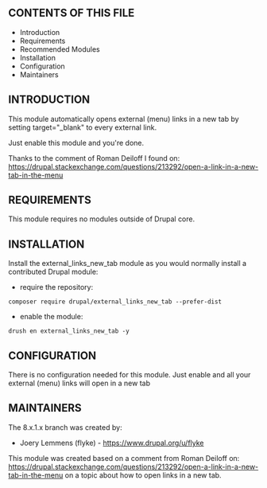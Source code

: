 CONTENTS OF THIS FILE
---------------------

* Introduction
* Requirements
* Recommended Modules
* Installation
* Configuration
* Maintainers


INTRODUCTION
------------

This module automatically opens external (menu) links in a new tab by setting
  target="_blank" to every external link.
  
  Just enable this module and you're done.
  
  Thanks to the comment of Roman Deiloff I found on:
  https://drupal.stackexchange.com/questions/213292/open-a-link-in-a-new-tab-in-the-menu


REQUIREMENTS
------------

This module requires no modules outside of Drupal core.


INSTALLATION
------------

Install the external_links_new_tab module as you would normally install a
contributed Drupal
module:
- require the repository:
```
composer require drupal/external_links_new_tab --prefer-dist
```
- enable the module:
```
drush en external_links_new_tab -y
```


CONFIGURATION
--------------

There is no configuration needed for this module. Just enable and
all your external (menu) links will open in a new tab


MAINTAINERS
-----------

The 8.x.1.x branch was created by:

 * Joery Lemmens (flyke) - https://www.drupal.org/u/flyke

This module was created based on a comment from Roman Deiloff on:
https://drupal.stackexchange.com/questions/213292/open-a-link-in-a-new-tab-in-the-menu
on a topic about how to open links in a new tab.
